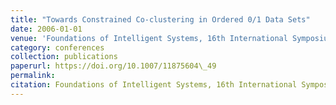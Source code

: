 ```yaml
---
title: "Towards Constrained Co-clustering in Ordered 0/1 Data Sets"
date: 2006-01-01
venue: 'Foundations of Intelligent Systems, 16th International Symposium, {ISMIS} 2006, Bari, Italy, September 27-29, 2006, Proceedings'
category: conferences
collection: publications
paperurl: https://doi.org/10.1007/11875604\_49
permalink: 
citation: Foundations of Intelligent Systems, 16th International Symposium, ISMIS 2006, Bari, Italy, September 27-29, 2006, Proceedings.
---
```

